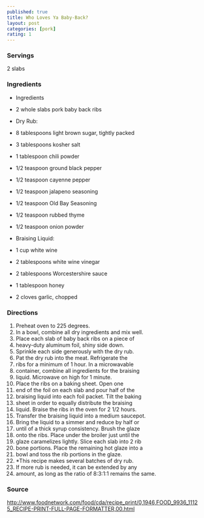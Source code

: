 ```yaml
---
published: true
title: Who Loves Ya Baby-Back?
layout: post
categories: [pork]
rating: 1
---
```

### Servings
2 slabs

### Ingredients
- Ingredients
- 2 whole slabs pork baby back ribs
- Dry Rub:
- 8 tablespoons light brown sugar, tightly packed
- 3 tablespoons kosher salt
- 1 tablespoon chili powder
- 1/2 teaspoon ground black pepper
- 1/2 teaspoon cayenne pepper
- 1/2 teaspoon jalapeno seasoning
- 1/2 teaspoon Old Bay Seasoning
- 1/2 teaspoon rubbed thyme
- 1/2 teaspoon onion powder

- Braising Liquid:
- 1 cup white wine
- 2 tablespoons white wine vinegar
- 2 tablespoons Worcestershire sauce
- 1 tablespoon honey
- 2 cloves garlic, chopped



### Directions
1. Preheat oven to 225 degrees.
2. In a bowl, combine all dry ingredients and mix well.
3. Place each slab of baby back ribs on a piece of
4. heavy-duty aluminum foil, shiny side down.
5. Sprinkle each side generously with the dry rub.
6. Pat the dry rub into the meat. Refrigerate the
7. ribs for a minimum of 1 hour. In a microwavable
8. container, combine all ingredients for the braising
9. liquid. Microwave on high for 1 minute.
10. Place the ribs on a baking sheet. Open one
11. end of the foil on each slab and pour half of the
12. braising liquid into each foil packet. Tilt the baking
13. sheet in order to equally distribute the braising
14. liquid. Braise the ribs in the oven for 2 1/2 hours.
15. Transfer the braising liquid into a medium saucepot.
16. Bring the liquid to a simmer and reduce by half or
17. until of a thick syrup consistency. Brush the glaze
18. onto the ribs. Place under the broiler just until the
19. glaze caramelizes lightly. Slice each slab into 2 rib
20. bone portions. Place the remaining hot glaze into a
21. bowl and toss the rib portions in the glaze.
22. *This recipe makes several batches of dry rub.
23. If more rub is needed, it can be extended by any
24. amount, as long as the ratio of 8:3:1:1 remains the same.

### Source
<a href="http://www.foodnetwork.com/food/cda/recipe_print/0,1946,FOOD_9936_11125_RECIPE-PRINT-FULL-PAGE-FORMATTER,00.html" target="new">http://www.foodnetwork.com/food/cda/recipe_print/0,1946,FOOD_9936_11125_RECIPE-PRINT-FULL-PAGE-FORMATTER,00.html</a>
